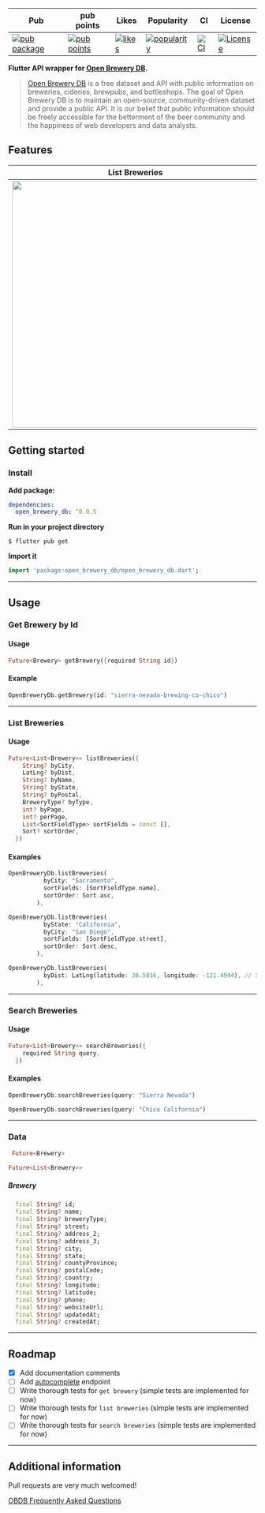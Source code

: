 | Pub                                                                                                          | pub points                                                                                                       | Likes                                                                                                | Popularity                                                                                                     | CI                                                                                                                                                                          | License                                                                                                                 |
| ------------------------------------------------------------------------------------------------------------ | ---------------------------------------------------------------------------------------------------------------- | ---------------------------------------------------------------------------------------------------- | -------------------------------------------------------------------------------------------------------------- | --------------------------------------------------------------------------------------------------------------------------------------------------------------------------- | ----------------------------------------------------------------------------------------------------------------------- |
| [![pub package](https://img.shields.io/pub/v/open_brewery_db.svg)](https://pub.dev/packages/open_brewery_db) | [![pub points](https://badges.bar/open_brewery_db/pub%20points)](https://pub.dev/packages/open_brewery_db/score) | [![likes](https://badges.bar/open_brewery_db/likes)](https://pub.dev/packages/open_brewery_db/score) | [![popularity](https://badges.bar/open_brewery_db/popularity)](https://pub.dev/packages/open_brewery_db/score) | [![CI](https://github.com/claytonjacobs/open_brewery_db/actions/workflows/main.yml/badge.svg)](https://github.com/claytonjacobs/open_brewery_db/actions/workflows/main.yml) | [![License](https://img.shields.io/badge/License-BSD_3--Clause-blue.svg)](https://opensource.org/licenses/BSD-3-Clause) |

**Flutter API wrapper for [Open Brewery DB](https://www.openbrewerydb.org/).**

> [Open Brewery DB](https://www.openbrewerydb.org/) is a free dataset and API with public information on breweries, cideries, brewpubs, and bottleshops. The goal of Open Brewery DB is to maintain an open-source, community-driven dataset and provide a public API. It is our belief that public information should be freely accessible for the betterment of the beer community and the happiness of web developers and data analysts.

## Features

| List Breweries                                                                                                                       | Get Brewery                                                                                                                       | Search Brewery                                                                                                                         |
| ------------------------------------------------------------------------------------------------------------------------------------ | --------------------------------------------------------------------------------------------------------------------------------- | -------------------------------------------------------------------------------------------------------------------------------------- |
| <img src="https://github.com/claytonjacobs/open_brewery_db/raw/main/example/assets/readme_images/list_breweries.gif" height="500" /> | <img src="https://github.com/claytonjacobs/open_brewery_db/raw/main/example/assets/readme_images/get_brewery.gif" height="500" /> | <img src="https://github.com/claytonjacobs/open_brewery_db/raw/main/example/assets/readme_images/search_breweries.gif" height="500" /> |

## Getting started

### Install

**Add package:**

```yaml
dependencies:
  open_brewery_db: ^0.0.5
```

**Run in your project directory**

```
$ flutter pub get
```

**Import it**

```dart
import 'package:open_brewery_db/open_brewery_db.dart';
```

---

## Usage

### Get Brewery by Id

#### Usage

```dart
Future<Brewery> getBrewery({required String id})
```

#### Example

```dart
OpenBreweryDb.getBrewery(id: "sierra-nevada-brewing-co-chico")
```

---

### List Breweries

#### Usage

```dart
Future<List<Brewery>> listBreweries({
    String? byCity,
    LatLng? byDist,
    String? byName,
    String? byState,
    String? byPostal,
    BreweryType? byType,
    int? byPage,
    int? perPage,
    List<SortFieldType> sortFields = const [],
    Sort? sortOrder,
  })
```

#### Examples

```dart
OpenBreweryDb.listBreweries(
          byCity: "Sacramento",
          sortFields: [SortFieldType.name],
          sortOrder: Sort.asc,
        ),
```

```dart
OpenBreweryDb.listBreweries(
          byState: "California",
          byCity: "San Diego",
          sortFields: [SortFieldType.street],
          sortOrder: Sort.desc,
        ),
```

```dart
OpenBreweryDb.listBreweries(
          byDist: LatLng(latitude: 38.5816, longitude: -121.4944), // Sacramento, CA
        ),
```

---

### Search Breweries

#### Usage

```dart
Future<List<Brewery>> searchBreweries({
    required String query,
  })
```

#### Examples

```dart
OpenBreweryDb.searchBreweries(query: "Sierra Nevada")
```

```dart
OpenBreweryDb.searchBreweries(query: "Chico California")
```

---

### Data

```dart
 Future<Brewery>
```

```dart
Future<List<Brewery>>
```

##### Brewery

```dart
  final String? id;
  final String? name;
  final String? breweryType;
  final String? street;
  final String? address_2;
  final String? address_3;
  final String? city;
  final String? state;
  final String? countyProvince;
  final String? postalCode;
  final String? country;
  final String? longitude;
  final String? latitude;
  final String? phone;
  final String? websiteUrl;
  final String? updatedAt;
  final String? createdAt;
```

---

## Roadmap

- [x] Add documentation comments
- [ ] Add [autocomplete](https://www.openbrewerydb.org/documentation/04-autocomplete) endpoint
- [ ] Write thorough tests for `get brewery` (simple tests are implemented for now)
- [ ] Write thorough tests for `list breweries` (simple tests are implemented for now)
- [ ] Write thorough tests for `search breweries` (simple tests are implemented for now)

---

## Additional information

Pull requests are very much welcomed!

[OBDB Frequently Asked Questions](https://www.openbrewerydb.org/faq)
